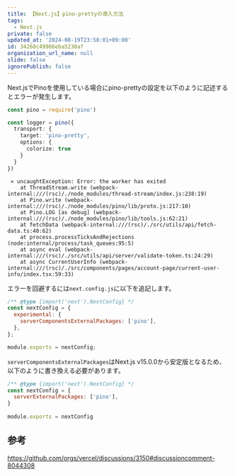 ```yaml
---
title: 【Next.js】pino-prettyの導入方法
tags:
  - Next.js
private: false
updated_at: '2024-08-19T23:58:01+09:00'
id: 34268c49986eba5230af
organization_url_name: null
slide: false
ignorePublish: false
---
```

Next.jsでPinoを使用している場合にpino-prettyの設定を以下のように記述するとエラーが発生します。

```logger.ts
const pino = require('pino')

const logger = pino({
  transport: {
    target: 'pino-pretty',
    options: {
      colorize: true
    }
  }
})

```

```terminal
 ⨯ uncaughtException: Error: the worker has exited
    at ThreadStream.write (webpack-internal:///(rsc)/./node_modules/thread-stream/index.js:238:19)
    at Pino.write (webpack-internal:///(rsc)/./node_modules/pino/lib/proto.js:217:10)
    at Pino.LOG [as debug] (webpack-internal:///(rsc)/./node_modules/pino/lib/tools.js:62:21)
    at fetchData (webpack-internal:///(rsc)/./src/utils/api/fetch-data.ts:40:62)
    at process.processTicksAndRejections (node:internal/process/task_queues:95:5)
    at async eval (webpack-internal:///(rsc)/./src/utils/api/server/validate-token.ts:24:29)
    at async CurrentUserInfo (webpack-internal:///(rsc)/./src/components/pages/account-page/current-user-info/index.tsx:59:33)
```

エラーを回避するには`next.config.js`に以下を追記します。

```next.config.js
/** @type {import('next').NextConfig} */
const nextConfig = {
  experimental: {
    serverComponentsExternalPackages: ['pino'],
  },
};

module.exports = nextConfig;

```

`serverComponentsExternalPackages`はNext.js v15.0.0から安定版となるため、以下のように書き換える必要があります。

```next.config.js
/** @type {import('next').NextConfig} */
const nextConfig = {
  serverExternalPackages: ['pino'],
}
 
module.exports = nextConfig

```

## 参考

https://github.com/orgs/vercel/discussions/3150#discussioncomment-8044308

